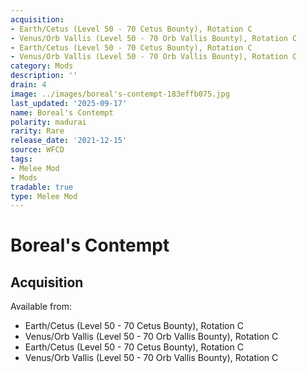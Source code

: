 ```yaml
---
acquisition:
- Earth/Cetus (Level 50 - 70 Cetus Bounty), Rotation C
- Venus/Orb Vallis (Level 50 - 70 Orb Vallis Bounty), Rotation C
- Earth/Cetus (Level 50 - 70 Cetus Bounty), Rotation C
- Venus/Orb Vallis (Level 50 - 70 Orb Vallis Bounty), Rotation C
category: Mods
description: ''
drain: 4
image: ../images/boreal's-contempt-183effb075.jpg
last_updated: '2025-09-17'
name: Boreal's Contempt
polarity: madurai
rarity: Rare
release_date: '2021-12-15'
source: WFCD
tags:
- Melee Mod
- Mods
tradable: true
type: Melee Mod
---
```


# Boreal's Contempt

## Acquisition

Available from:
- Earth/Cetus (Level 50 - 70 Cetus Bounty), Rotation C
- Venus/Orb Vallis (Level 50 - 70 Orb Vallis Bounty), Rotation C
- Earth/Cetus (Level 50 - 70 Cetus Bounty), Rotation C
- Venus/Orb Vallis (Level 50 - 70 Orb Vallis Bounty), Rotation C

